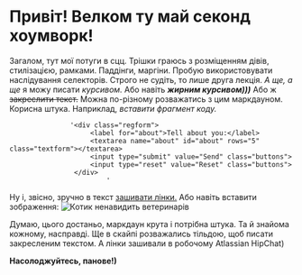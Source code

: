# Привіт!  Велком ту май секонд хоумворк!

Загалом, тут мої потуги в сцц. Трішки граюсь з розміщенням дівів, стилізацією, рамками. Паддінги, маргіни. Пробую використовувати наслідування селекторів. 
Строго не судіть, то лише друга лекція. 
_А ще, а ще_ я можу писати *курсивом.* Або навіть ***жирним курсивом)))***
Або ж ~~закреслити текст.~~
Можна по-різному розважатись з цим маркдауном. Корисна штука. 
Наприклад, _вставити фрагмент коду._

                   '<div class="regform">
                        <label for="about">Tell about you:</label>
                        <textarea name="about" id="about" rows="5" class="textform"></textarea>
                        <input type="submit" value="Send" class="buttons">
                        <input type="reset" value="Reset" class="buttons">
                    </div>
                            '
                    

Ну і, звісно, зручно в текст [зашивати лінки.](https://tolieck89.github.io/HillelTolieckHW2/)
Або навіть вставити зображення: 
![Котик ненавидить ветеринарів](https://tolieck89.github.io/HillelTolieckHW2/images/cat_hates_vets.jpg)

Думаю, цього достаньо, маркдаун крута і потрібна штука. Та й знайома кожному, насправді. Ще в скайпі розважались тільдою, щоб писати закресленим текстом. А лінки зашивали в робочому Atlassian HipChat)


**Насолоджуйтесь, панове!)**
